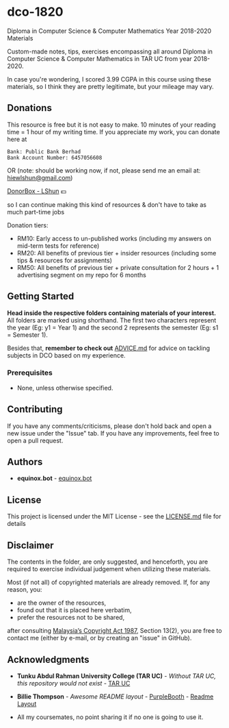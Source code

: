 # dco-1820
Diploma in Computer Science &amp; Computer Mathematics Year 2018-2020 Materials

Custom-made notes, tips, exercises encompassing all around Diploma in Computer Science & Computer Mathematics in TAR UC from year 2018-2020. 

In case you're wondering, I scored 3.99 CGPA in this course using these materials, so I think they are pretty legitimate, but your mileage may vary.

## Donations

This resource is free but it is not easy to make. 10 minutes of your reading time = 1 hour of my writing time. If you appreciate my work, you can donate here at 

```
Bank: Public Bank Berhad
Bank Account Number: 6457056608
```

OR (note: should be working now, if not, please send me an email at: hiewlshun@gmail.com)

<a class="github-button" href="https://donorbox.org/donations-lshun" data-icon="octicon-heart" aria-label="Sponsor ">DonorBox - LShun</a> :dollar: 

so I can continue making this kind of resources & don't have to take as much part-time jobs

Donation tiers:

- RM10: Early access to un-published works (including my answers on mid-term tests for reference)
- RM20: All benefits of previous tier + insider resources (including some tips & resources for assignments)
- RM50: All benefits of previous tier + private consultation for 2 hours + 1 advertising segment on my repo for 6 months 

## Getting Started

**Head inside the respective folders containing materials of your interest.** All folders are marked using shorthand. The first two characters represent the year (Eg: y1 = Year 1) and the second 2 represents the semester (Eg: s1 = Semester 1).

Besides that, **remember to check out**  [ADVICE.md](ADVICE.md) for advice on tackling subjects in DCO based on my experience.

### Prerequisites

- None, unless otherwise specified.

## Contributing

If you have any comments/criticisms, please don't hold back and open a new issue under the "Issue" tab. If you have any improvements, feel free to open a pull request.

## Authors

* **equinox.bot** - [equinox.bot](https://github.com/LShun)

## License

This project is licensed under the MIT License - see the [LICENSE.md](LICENSE.md) file for details

## Disclaimer

The contents in the folder, are only suggested, and henceforth, you are required to exercise individual judgement when utilizing these materials.

Most (if not all) of copyrighted materials are already removed. If, for any reason, you:

- are the owner of the resources,
- found out that it is placed here verbatim,
- prefer the resources not to be shared,

after consulting [Malaysia’s Copyright Act 1987](http://www.agc.gov.my/agcportal/uploads/files/Publications/LOM/EN/Act%20332%20-%20Copyright%20Act%201987%20Cetakan%20Semula%202013.pdf), Section 13(2), you are free to contact me (either by e-mail, or by creating an "issue" in GitHub).

## Acknowledgments

* **Tunku Abdul Rahman University College (TAR UC)** - *Without TAR UC, this repository would not exist* - [TAR UC](https://www.tarc.edu.my)

* **Billie Thompson** - *Awesome README layout* - [PurpleBooth](https://github.com/PurpleBooth) - [Readme Layout](https://gist.github.com/PurpleBooth/109311bb0361f32d87a2)
* All my coursemates, no point sharing it if no one is going to use it.

<!-- Place this tag in your head or just before your close body tag. -->
<script async defer src="https://buttons.github.io/buttons.js"></script>
